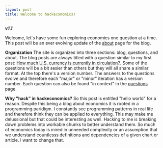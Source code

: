 ```yaml
---
layout: post
title: Welcome to hackeconomics!
---
```


**_v1.1_**

Welcome, let's have some fun exploring economics one question at a time. This post will be an ever evolving update of the [about](http://hackeconomics.com/about/) page for the blog. 

**Organization**
The site is organized into three sections: blog, questions, and about. The blog posts are always titled with a question similar to my first post: [How much U.S. currency is currently in circulation?](http://hackeconomics.com/How-much-U.S.-currency-is-currently-in-circulation/). Some of the questions will be a bit sexier than others but they will all share a similar format. At the top there's a version number. The answers to the questions evolve and therefore each "major" or "minor" iteration has a version number. Each question can also be found "in context" in the [questions](http://hackeconomics.com/questions/) page. 

**Why "hack" in hackeconomics?**
So this post is entitled "hello world" for a reason. Despite this being a blog about economics it is rooted in a programming paridigm. I constantly see programming patterns in real life and therefore think they can be applied to everything. This may make me delussional but that could be interesting as well. Hacking to me is breaking down problems into workable chunks to better understand them. So much of economics today is mired in unneeded complexity or an assumption that we  understand countlesss definitions and dependencies of a given chart or article. I want to change that.


